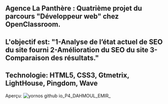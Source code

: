 Agence La Panthère : Quatrième projet du parcours "Développeur web" chez OpenClassroom.
----------------------------------------------------------------------------------------------------------------
L'objectif est: 
"1-Analyse de l’état actuel de SEO du site fourni
2-Amélioration du SEO du site
3-Comparaison des résultats."
----------------------------------------------------------------------------------------------------------------
Technologie: HTML5, CSS3, Gtmetrix, LightHouse, Pingdom, Wave
----------------------------------------------------------------------------------------------------------------
Aperçu:
![yornos github io_P4_DAHMOUL_EMIR_](https://user-images.githubusercontent.com/96071035/159842243-2d0e1613-d04b-49e8-9e2b-2a2ed54569d0.png)

